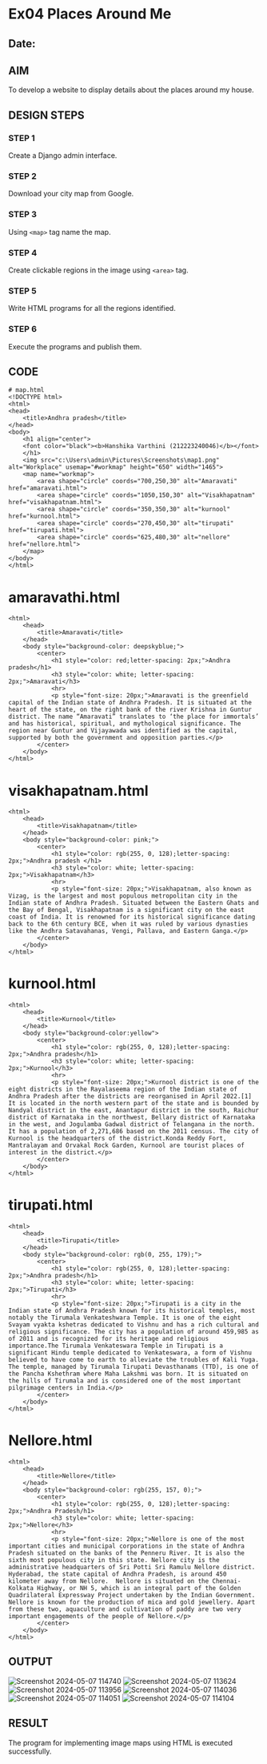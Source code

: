 # Ex04 Places Around Me
## Date: 

## AIM
To develop a website to display details about the places around my house.

## DESIGN STEPS

### STEP 1
Create a Django admin interface.

### STEP 2
Download your city map from Google.

### STEP 3
Using ```<map>``` tag name the map.

### STEP 4
Create clickable regions in the image using ```<area>``` tag.

### STEP 5
Write HTML programs for all the regions identified.

### STEP 6
Execute the programs and publish them.

## CODE
```
# map.html
<!DOCTYPE html>
<html>
<head>
    <title>Andhra pradesh</title>
</head>
<body>
    <h1 align="center">
    <font color="black"><b>Hanshika Varthini (212223240046)</b></font>
    </h1>
    <img src="c:\Users\admin\Pictures\Screenshots\map1.png" alt="Workplace" usemap="#workmap" height="650" width="1465">
    <map name="workmap">
        <area shape="circle" coords="700,250,30" alt="Amaravati" href="amaravati.html">
        <area shape="circle" coords="1050,150,30" alt="Visakhapatnam" href="visakhapatnam.html">
        <area shape="circle" coords="350,350,30" alt="kurnool" href="kurnool.html">
        <area shape="circle" coords="270,450,30" alt="tirupati" href="tirupati.html">
        <area shape="circle" coords="625,480,30" alt="nellore" href="nellore.html">
    </map>
</body>
</html>
```
# amaravathi.html
```
<html>
    <head>
        <title>Amaravati</title>
    </head>
    <body style="background-color: deepskyblue;">
        <center>
            <h1 style="color: red;letter-spacing: 2px;">Andhra pradesh</h1>
            <h3 style="color: white; letter-spacing: 2px;">Amaravati</h3>
            <hr>
            <p style="font-size: 20px;">Amaravati is the greenfield capital of the Indian state of Andhra Pradesh. It is situated at the heart of the state, on the right bank of the river Krishna in Guntur district. The name “Amaravati” translates to ‘the place for immortals’ and has historical, spiritual, and mythological significance. The region near Guntur and Vijayawada was identified as the capital, supported by both the government and opposition parties.</p>
        </center>
    </body>
</html>
```
# visakhapatnam.html
```
<html>
    <head>
        <title>Visakhapatnam</title>
    </head>
    <body style="background-color: pink;">
        <center>
            <h1 style="color: rgb(255, 0, 128);letter-spacing: 2px;">Andhra pradesh </h1>
            <h3 style="color: white; letter-spacing: 2px;">Visakhapatnam</h3>
            <hr>
            <p style="font-size: 20px;">Visakhapatnam, also known as Vizag, is the largest and most populous metropolitan city in the Indian state of Andhra Pradesh. Situated between the Eastern Ghats and the Bay of Bengal, Visakhapatnam is a significant city on the east coast of India. It is renowned for its historical significance dating back to the 6th century BCE, when it was ruled by various dynasties like the Andhra Satavahanas, Vengi, Pallava, and Eastern Ganga.</p>
        </center>
    </body>
</html>
```
# kurnool.html
```
<html>
    <head>
        <title>Kurnool</title>
    </head>
    <body style="background-color:yellow">
        <center>
            <h1 style="color: rgb(255, 0, 128);letter-spacing: 2px;">Andhra pradesh</h1>
            <h3 style="color: white; letter-spacing: 2px;">Kurnool</h3>
            <hr>
            <p style="font-size: 20px;">Kurnool district is one of the eight districts in the Rayalaseema region of the Indian state of Andhra Pradesh after the districts are reorganised in April 2022.[1] It is located in the north western part of the state and is bounded by Nandyal district in the east, Anantapur district in the south, Raichur district of Karnataka in the northwest, Bellary district of Karnataka in the west, and Jogulamba Gadwal district of Telangana in the north. It has a population of 2,271,686 based on the 2011 census. The city of Kurnool is the headquarters of the district.Konda Reddy Fort, Mantralayam and Orvakal Rock Garden, Kurnool are tourist places of interest in the district.</p>
        </center>
    </body>
</html>
```
# tirupati.html
```
<html>
    <head>
        <title>Tirupati</title>
    </head>
    <body style="background-color: rgb(0, 255, 179);">
        <center>
            <h1 style="color: rgb(255, 0, 128);letter-spacing: 2px;">Andhra pradesh</h1>
            <h3 style="color: white; letter-spacing: 2px;">Tirupati</h3>
            <hr>
            <p style="font-size: 20px;">Tirupati is a city in the Indian state of Andhra Pradesh known for its historical temples, most notably the Tirumala Venkateshwara Temple. It is one of the eight Svayam vyakta kshetras dedicated to Vishnu and has a rich cultural and religious significance. The city has a population of around 459,985 as of 2011 and is recognized for its heritage and religious importance.The Tirumala Venkateswara Temple in Tirupati is a significant Hindu temple dedicated to Venkateswara, a form of Vishnu believed to have come to earth to alleviate the troubles of Kali Yuga. The temple, managed by Tirumala Tirupati Devasthanams (TTD), is one of the Pancha Kshethram where Maha Lakshmi was born. It is situated on the hills of Tirumala and is considered one of the most important pilgrimage centers in India.</p>
        </center>
    </body>
</html>
```
# Nellore.html
```
<html>
    <head>
        <title>Nellore</title>
    </head>
    <body style="background-color: rgb(255, 157, 0);">
        <center>
            <h1 style="color: rgb(255, 0, 128);letter-spacing: 2px;">Andhra Pradesh/h1>
            <h3 style="color: white; letter-spacing: 2px;">Nellore</h3>
            <hr>
            <p style="font-size: 20px;">Nellore is one of the most important cities and municipal corporations in the state of Andhra Pradesh situated on the banks of the Penneru River. It is also the sixth most populous city in this state. Nellore city is the administrative headquarters of Sri Potti Sri Ramulu Nellore district. Hyderabad, the state capital of Andhra Pradesh, is around 450 kilometer away from Nellore.  Nellore is situated on the Chennai-Kolkata Highway, or NH 5, which is an integral part of the Golden Quadrilateral Expressway Project undertaken by the Indian Government. Nellore is known for the production of mica and gold jewellery. Apart from these two, aquaculture and cultivation of paddy are two very important engagements of the people of Nellore.</p>
        </center>
    </body>
</html>
```
## OUTPUT
![Screenshot 2024-05-07 114740](https://github.com/hanshika-773/NearMe/assets/153576501/34ec9a40-2b61-41c8-8cba-72c475630768) 
![Screenshot 2024-05-07 113624](https://github.com/hanshika-773/NearMe/assets/153576501/499b493d-47db-41fd-ad45-3082c62cb06b)
![Screenshot 2024-05-07 113956](https://github.com/hanshika-773/NearMe/assets/153576501/7044eecd-de5c-4bb4-8798-fb7c21772868)
![Screenshot 2024-05-07 114036](https://github.com/hanshika-773/NearMe/assets/153576501/79ec12d0-bb0e-4c50-ac21-250bbd4107fe)
![Screenshot 2024-05-07 114051](https://github.com/hanshika-773/NearMe/assets/153576501/258cca87-8d8a-443e-bccd-20782ddd716c)
![Screenshot 2024-05-07 114104](https://github.com/hanshika-773/NearMe/assets/153576501/066919f1-2d29-4877-a59b-b94be3f2e522)



## RESULT
The program for implementing image maps using HTML is executed successfully.
